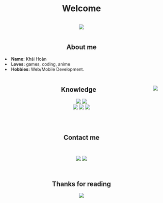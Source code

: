 <body>
<h1 align="center">Welcome</h1>
<br>
<div align="center">
<img src="https://media.giphy.com/media/l6tDL3jzbqUTrXifZH/giphy.gif">
</div>
<br>
<div>
<h2 align="center">About me</h2>
<li>
<b>Name:</b> Khải Hoàn</li>
<li>
<b>Loves:</b> games, coding, anime
</li>
<li>
<b>Hobbies:</b> Web/Mobile Development.
</li>
<br>

<div>
<img src="https://media.giphy.com/media/yUubtUTeFBHin9kDff/giphy.gif" align="right">
<h2 align="center">Knowledge</h2>
<p>
</div>
<div>
<p align="center"> <img src="https://img.shields.io/badge/html5%20-%23E34F26.svg?&style=for-the-badge&logo=html5&logoColor=white"/> <img src="https://img.shields.io/badge/css3%20-%231572B6.svg?&style=for-the-badge&logo=css3&logoColor=white"/> <br>
 <img src="https://img.shields.io/badge/node.js%20-%2343853D.svg?&style=for-the-badge&logo=node.js&logoColor=white"/> <img src="https://img.shields.io/badge/javascript%20-%23323330.svg?&style=for-the-badge&logo=javascript&logoColor=%23F7DF1E"/> <img src="https://img.shields.io/badge/React%20-%231572B6.svg?&style=for-the-badge&logo=react&logoColor=white"/><br><br>
</p>
<br>
<h2 align="center">Contact me</h2>
<br>
<p align="center"><a href="https://www.facebook.com/hoan.developer/" target="_blank"><img src="https://img.shields.io/badge/Facebook%20-%231DA1F2.svg?&style=for-the-badge&logo=Facebook&logoColor=white"/></a> 
<a href="https://discord.com" target="_blank"><img src="https://img.shields.io/badge/KhaiHoan%235055%20-%237289DA.svg?&style=for-the-badge&logo=discord&logoColor=white"/></a></p>
</div>
<br>
<div>
<h2 align="center">Thanks for reading</h2>
<div align="center">
<img src="https://media.giphy.com/media/4QxQgWZHbeYwM/giphy.gif">
</div>
<!-- <hr> -->
</div>
</div>
</body>
